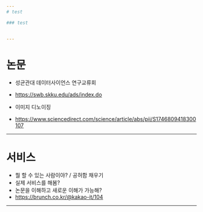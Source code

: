 ```yaml
---
# test

### test


---
```


# 논문

+ 성균관대 데이터사이언스 연구교류회
+ https://swb.skku.edu/ads/index.do

+ 이미지 디노이징
+ https://www.sciencedirect.com/science/article/abs/pii/S1746809418300107



---

# 서비스

+ 뭘 할 수 있는 사람이야? / 공허함 채우기 
+ 실제 서비스를 해봄?
+ 논문을 이해하고 새로운 이해가 가능해?
+ https://brunch.co.kr/@kakao-it/104

---
